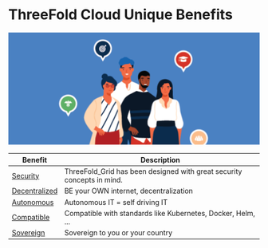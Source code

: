 # ThreeFold Cloud Unique Benefits

![](img/benefits.png)

| Benefit                            | Description                                                            |
| ---------------------------------- | ---------------------------------------------------------------------- |
| [Security](usp_secure)             | ThreeFold_Grid has been designed with great security concepts in mind. |
| [Decentralized](usp_decentralized) | BE your OWN internet, decentralization                                 |
| [Autonomous](usp_autonomous)       | Autonomous IT = self driving IT                                        |
| [Compatible](usp_compatible)       | Compatible with standards like Kubernetes, Docker, Helm, ...           |
| [Sovereign](usp_sovereign)         | Sovereign to you or your country                                       |
